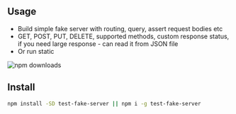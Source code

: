 ## Usage

* Build simple fake server with routing, query, assert request bodies etc
* GET, POST, PUT, DELETE, supported methods, custom response status, if you need large response - can read it from JSON file
* Or run static

![npm downloads](https://img.shields.io/npm/dm/test-fake-server.svg?style=flat-square)

## Install
```sh
npm install -SD test-fake-server || npm i -g test-fake-server
```

